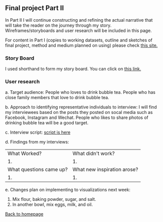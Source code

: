 ## Final project Part II

In Part II I will continue constructing and refining the actual narrative that will take the reader on the journey through my story. <br>
Wireframes/storyboards and user research will be included in this page. 

For content in Part I (copies to working datasets, outline and sketches of final project, method and medium planned on using) please check [this site.](/final_project_part1_xiaoye.md)


### Story Board
I used shorthand to form my story board. You can click on [this link.](https://preview.shorthand.com/fqGgLtwwhOV2UdGd)

### User research
a. Target audience:
People who loves to drink bubble tea.
People who has close family members that love to drink bubble tea.

b. Approach to identifying representative individuals to interview:
I will find my interviewees based on the posts they posted on socal media such as Facebook, Instagram and Wechat.
People who likes to share photos of drinking bubble tea will be a good target.

c. Interview script:
[script is here](/interview_script.md)

d. Findings from my interviews:

<table>
    <tr>
      <td>What Worked?</td>
      <td>What didn't work?</td>
    </tr>
     <tr>
      <td>1. </td>
      <td>1. </td>
    </tr>
    <tr>
      <td>What questions came up?</td>
      <td>What new inspiration arose?</td>
    </tr>
     <tr>
      <td>1. </td>
      <td>1. </td>
    </tr>
</table>

e. Changes plan on implementing to visualizations next week: 
<ol>
  <li>Mix flour, baking powder, sugar, and salt.</li>
  <li>In another bowl, mix eggs, milk, and oil.</li>
</ol>

[Back to homepage](/README.md)
